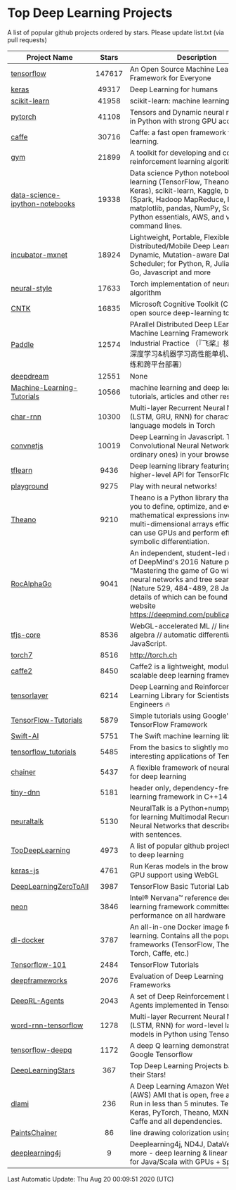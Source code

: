 # Top Deep Learning Projects
A list of popular github projects ordered by stars.
Please update list.txt (via pull requests)

|Project Name| Stars | Description |
| ---------- |:-----:| ----------- |
| [tensorflow](https://github.com/tensorflow/tensorflow) | 147617 | An Open Source Machine Learning Framework for Everyone |
| [keras](https://github.com/keras-team/keras) | 49317 | Deep Learning for humans |
| [scikit-learn](https://github.com/scikit-learn/scikit-learn) | 41958 | scikit-learn: machine learning in Python |
| [pytorch](https://github.com/pytorch/pytorch) | 41108 | Tensors and Dynamic neural networks in Python with strong GPU acceleration |
| [caffe](https://github.com/BVLC/caffe) | 30716 | Caffe: a fast open framework for deep learning. |
| [gym](https://github.com/openai/gym) | 21899 | A toolkit for developing and comparing reinforcement learning algorithms. |
| [data-science-ipython-notebooks](https://github.com/donnemartin/data-science-ipython-notebooks) | 19338 | Data science Python notebooks: Deep learning (TensorFlow, Theano, Caffe, Keras), scikit-learn, Kaggle, big data (Spark, Hadoop MapReduce, HDFS), matplotlib, pandas, NumPy, SciPy, Python essentials, AWS, and various command lines. |
| [incubator-mxnet](https://github.com/apache/incubator-mxnet) | 18924 | Lightweight, Portable, Flexible Distributed/Mobile Deep Learning with Dynamic, Mutation-aware Dataflow Dep Scheduler; for Python, R, Julia, Scala, Go, Javascript and more |
| [neural-style](https://github.com/jcjohnson/neural-style) | 17633 | Torch implementation of neural style algorithm |
| [CNTK](https://github.com/microsoft/CNTK) | 16835 | Microsoft Cognitive Toolkit (CNTK), an open source deep-learning toolkit |
| [Paddle](https://github.com/PaddlePaddle/Paddle) | 12574 | PArallel Distributed Deep LEarning: Machine Learning Framework from Industrial Practice （『飞桨』核心框架，深度学习&机器学习高性能单机、分布式训练和跨平台部署） |
| [deepdream](https://github.com/google/deepdream) | 12551 | None |
| [Machine-Learning-Tutorials](https://github.com/ujjwalkarn/Machine-Learning-Tutorials) | 10566 | machine learning and deep learning tutorials, articles and other resources  |
| [char-rnn](https://github.com/karpathy/char-rnn) | 10300 | Multi-layer Recurrent Neural Networks (LSTM, GRU, RNN) for character-level language models in Torch |
| [convnetjs](https://github.com/karpathy/convnetjs) | 10019 | Deep Learning in Javascript. Train Convolutional Neural Networks (or ordinary ones) in your browser. |
| [tflearn](https://github.com/tflearn/tflearn) | 9436 | Deep learning library featuring a higher-level API for TensorFlow. |
| [playground](https://github.com/tensorflow/playground) | 9275 | Play with neural networks! |
| [Theano](https://github.com/Theano/Theano) | 9210 | Theano is a Python library that allows you to define, optimize, and evaluate mathematical expressions involving multi-dimensional arrays efficiently. It can use GPUs and perform efficient symbolic differentiation. |
| [RocAlphaGo](https://github.com/Rochester-NRT/RocAlphaGo) | 9041 | An independent, student-led replication of DeepMind's 2016 Nature publication, "Mastering the game of Go with deep neural networks and tree search" (Nature 529, 484-489, 28 Jan 2016), details of which can be found on their website https://deepmind.com/publications.html. |
| [tfjs-core](https://github.com/tensorflow/tfjs-core) | 8536 | WebGL-accelerated ML // linear algebra // automatic differentiation for JavaScript. |
| [torch7](https://github.com/torch/torch7) | 8516 | http://torch.ch |
| [caffe2](https://github.com/facebookarchive/caffe2) | 8450 | Caffe2 is a lightweight, modular, and scalable deep learning framework. |
| [tensorlayer](https://github.com/tensorlayer/tensorlayer) | 6214 | Deep Learning and Reinforcement Learning Library for Scientists and Engineers 🔥 |
| [TensorFlow-Tutorials](https://github.com/nlintz/TensorFlow-Tutorials) | 5879 | Simple tutorials using Google's TensorFlow Framework |
| [Swift-AI](https://github.com/Swift-AI/Swift-AI) | 5751 | The Swift machine learning library. |
| [tensorflow_tutorials](https://github.com/pkmital/tensorflow_tutorials) | 5485 | From the basics to slightly more interesting applications of Tensorflow |
| [chainer](https://github.com/chainer/chainer) | 5437 | A flexible framework of neural networks for deep learning |
| [tiny-dnn](https://github.com/tiny-dnn/tiny-dnn) | 5181 | header only, dependency-free deep learning framework in C++14 |
| [neuraltalk](https://github.com/karpathy/neuraltalk) | 5130 | NeuralTalk is a Python+numpy project for learning Multimodal Recurrent Neural Networks that describe images with sentences. |
| [TopDeepLearning](https://github.com/aymericdamien/TopDeepLearning) | 4973 | A list of popular github projects related to deep learning |
| [keras-js](https://github.com/transcranial/keras-js) | 4761 | Run Keras models in the browser, with GPU support using WebGL |
| [DeepLearningZeroToAll](https://github.com/hunkim/DeepLearningZeroToAll) | 3987 | TensorFlow Basic Tutorial Labs |
| [neon](https://github.com/NervanaSystems/neon) | 3846 | Intel® Nervana™ reference deep learning framework committed to best performance on all hardware |
| [dl-docker](https://github.com/floydhub/dl-docker) | 3787 | An all-in-one Docker image for deep learning. Contains all the popular DL frameworks (TensorFlow, Theano, Torch, Caffe, etc.) |
| [Tensorflow-101](https://github.com/sjchoi86/Tensorflow-101) | 2484 | TensorFlow Tutorials |
| [deepframeworks](https://github.com/zer0n/deepframeworks) | 2076 | Evaluation of Deep Learning Frameworks |
| [DeepRL-Agents](https://github.com/awjuliani/DeepRL-Agents) | 2043 | A set of Deep Reinforcement Learning Agents implemented in Tensorflow. |
| [word-rnn-tensorflow](https://github.com/hunkim/word-rnn-tensorflow) | 1278 | Multi-layer Recurrent Neural Networks (LSTM, RNN) for word-level language models in Python using TensorFlow. |
| [tensorflow-deepq](https://github.com/siemanko/tensorflow-deepq) | 1172 | A deep Q learning demonstration using Google Tensorflow |
| [DeepLearningStars](https://github.com/hunkim/DeepLearningStars) | 367 | Top Deep Learning Projects based on their Stars! |
| [dlami](https://github.com/ritchieng/dlami) | 236 | A Deep Learning Amazon Web Service (AWS) AMI that is open, free and works. Run in less than 5 minutes. TensorFlow, Keras, PyTorch, Theano, MXNet, CNTK, Caffe and all dependencies. |
| [PaintsChainer](https://github.com/taizan/PaintsChainer) | 86 | line drawing colorization using chainer |
| [deeplearning4j](https://github.com/deeplearning4j/deeplearning4j) | 9 | Deeplearning4j, ND4J, DataVec and more - deep learning & linear algebra for Java/Scala with GPUs + Spark |

Last Automatic Update: Thu Aug 20 00:09:51 2020 (UTC)

